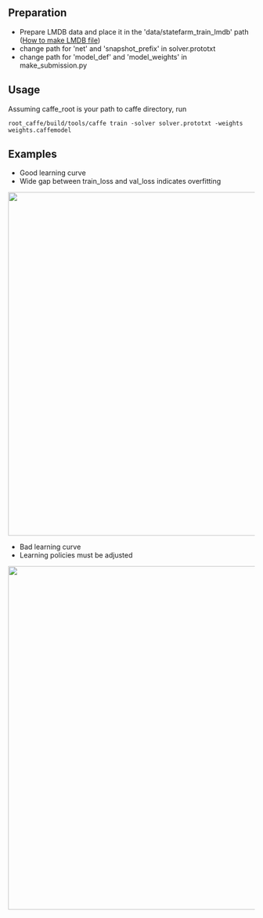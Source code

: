 ## Preparation
* Prepare LMDB data and place it in the 'data/statefarm_train_lmdb' path ([How to make LMDB file](http://caffe.berkeleyvision.org/gathered/examples/imagenet.html))
* change path for 'net' and 'snapshot_prefix' in solver.prototxt
* change path for 'model_def' and 'model_weights' in make_submission.py

## Usage
Assuming caffe_root is your path to caffe directory, run 
```shell
root_caffe/build/tools/caffe train -solver solver.prototxt -weights weights.caffemodel
```
## Examples
* Good learning curve
* Wide gap between train_loss and val_loss indicates overfitting

<div align="center">
  <img src="https://github.com/kweonwooj/kaggle_statefarm/blob/master/caffe/images/learning_curve_g.png" width="700">
</div>

* Bad learning curve
* Learning policies must be adjusted

<div align="center">
  <img src="https://github.com/kweonwooj/kaggle_statefarm/blob/master/caffe/images/learning_curve_b.png" width="700">
</div>
